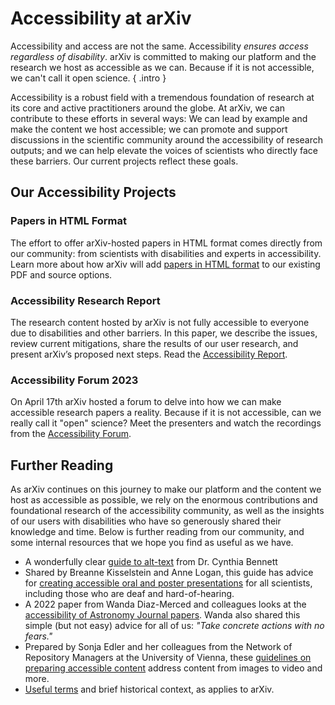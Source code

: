 # Accessibility at arXiv

Accessibility and access are not the same. Accessibility *ensures access regardless of disability*. arXiv is committed to making our platform and the research we host as accessible as we can. Because if it is not accessible, we can't call it open science.
{ .intro }

Accessibility is a robust field with a tremendous foundation of research at its core and active practitioners around the globe. At arXiv, we can contribute to these efforts in several ways:  We can lead by example and make the content we host accessible; we can promote and support discussions in the scientific community around the accessibility of research outputs; and we can help elevate the voices of scientists who directly face these barriers. Our current projects reflect these goals.

## Our Accessibility Projects

### Papers in HTML Format
The effort to offer arXiv-hosted papers in HTML format comes directly from our community: from scientists with disabilities and experts in accessibility. Learn more about how arXiv will add [papers in HTML format](accessible_HTML.md) to our existing PDF and source options.

### Accessibility Research Report
The research content hosted by arXiv is not fully accessible to everyone due to disabilities and other barriers. In this paper, we describe the issues, review current mitigations, share the results of our user research, and present arXiv’s proposed next steps. Read the [Accessibility Report](accessibility_research_report.md).

### Accessibility Forum 2023
On April 17th arXiv hosted a forum to delve into how we can make accessible research papers a reality. Because if it is not accessible, can we really call it "open" science? Meet the presenters and watch the recordings from the [Accessibility Forum](https://accessibility2023.arxiv.org/).

## Further Reading
As arXiv continues on this journey to make our platform and the content we host as accessible as possible, we rely on the enormous contributions and foundational research of the accessibility community, as well as the insights of our users with disabilities who have so generously shared their knowledge and time. Below is further reading from our community, and some internal resources that we hope you find as useful as we have.

- A wonderfully clear [guide to alt-text](https://docs.google.com/document/d/1P62YxEDDfG4DAofnaPiO4Y665eK4rCCD_EwjtF87iBk/edit?usp=sharing) from Dr. Cynthia Bennett
- Shared by Breanne Kisselstein and Anne Logan, this guide has advice for [creating accessible oral and poster presentations](https://www.ismpmi.org/Community/Interactions/Lists/Posts/Post.aspx?List=12f06e9b%2D9922%2D498e%2Da11b%2Da42e98ba0e81&ID=412&Web=ee471bbf%2Dac80%2D48f6%2D883d%2Da3981c7cc59b) for all scientists, including those who are deaf and hard-of-hearing.
- A 2022 paper from Wanda Diaz-Merced and colleagues looks at the [accessibility of Astronomy Journal papers](https://drive.google.com/file/d/1kYjCzch1HZKIlD0vmLmI0voTvDa5zokG/view?usp=sharing). Wanda also shared this simple (but not easy) advice for all of us: *"Take concrete actions with no fears."*
- Prepared by Sonja Edler and her colleagues from the Network of Repository Managers at the University of Vienna, these [guidelines on preparing accessible content](https://phaidra.univie.ac.at/detail/o:1594525) address content from images to video and more.
- [Useful terms](accessibility_terms.md) and brief historical context, as applies to arXiv.
